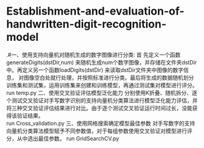 # Establishment-and-evaluation-of-handwritten-digit-recognition-model
.#一、使用支持向量机对随机生成的数字图像进行分类:
首  先定义一个函数 generateDigits(dstDir,num) 来随机生成num个数字图像，并存储在文件夹dstDir中。再定义另一个函数loadDigits(dstDir) 来读取dstDir文件夹中图像的数字信息，
对图像空白处就行处理，并按照标准进行分类。最后将生成的数据随机划分训练集和测试集，运用训练集来创建和训练模型，再通过测试集对模型进行评分。
run temp.py
二、使用交叉验证评估模型泛化能力
分别使用K折叠、随机拆分、逐个测试交叉验证对手写数字识别的支持向量机分类算法进行模型泛化能力评估，并将三种交叉验证评估结果进行对比。由于逐个测试交叉验证运行时间过长，没能获得该验证结果。  
run Cross_validation.py
三、使用网格搜索确定模型最佳参数
对手写数字的支持向量机分类算法模型赋予不同参数值，对于每组参数使用交叉验证对模型进行评分，从中选出最佳参数。
run GridSearchCV.py
